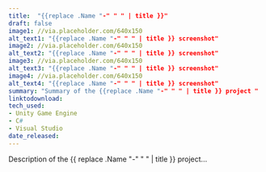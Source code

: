```yaml
---
title:  "{{replace .Name "-" " " | title }}"
draft: false
image1: //via.placeholder.com/640x150
alt_text1: "{{replace .Name "-" " " | title }} screenshot"
image2: //via.placeholder.com/640x150
alt_text2: "{{replace .Name "-" " " | title }} screenshot"
image3: //via.placeholder.com/640x150
alt_text3: "{{replace .Name "-" " " | title }} screenshot"
image4: //via.placeholder.com/640x150
alt_text4: "{{replace .Name "-" " " | title }} screenshot"
summary: "Summary of the {{replace .Name "-" " " | title }} project "
linktodownload: 
tech_used:
- Unity Game Engine
- C#
- Visual Studio
date_released:
---
```


Description of the {{ replace .Name "-" " " | title }} project...
